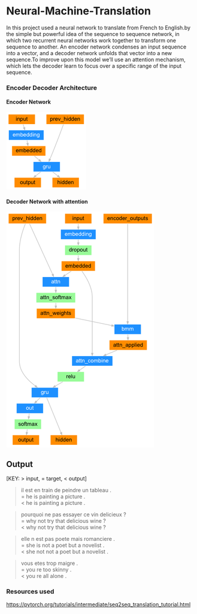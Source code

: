 # Neural-Machine-Translation

In this project used a neural network to translate from French to English.by the simple but powerful idea of the sequence to sequence network, in which two recurrent neural networks work together to transform one sequence to another. An encoder network condenses an input sequence into a vector, and a decoder network unfolds that vector into a new sequence.To improve upon this model we’ll use an attention mechanism, which lets the decoder learn to focus over a specific range of the input sequence.

### Encoder Decoder Architecture
#### Encoder Network
![Screenshot](images/encoder-network.png)
#### Decoder Network with attention
![Screenshot](images/attention-decoder-network.png)

## Output

[KEY: > input, = target, < output]

> il est en train de peindre un tableau . <br>
= he is painting a picture . <br>
< he is painting a picture . <br>

> pourquoi ne pas essayer ce vin delicieux ? <br>
= why not try that delicious wine ? <br>
< why not try that delicious wine ? <br>

> elle n est pas poete mais romanciere . <br>
= she is not a poet but a novelist . <br>
< she not not a poet but a novelist . <br>

> vous etes trop maigre . <br>
= you re too skinny . <br>
< you re all alone . <br>

### Resources used

https://pytorch.org/tutorials/intermediate/seq2seq_translation_tutorial.html

